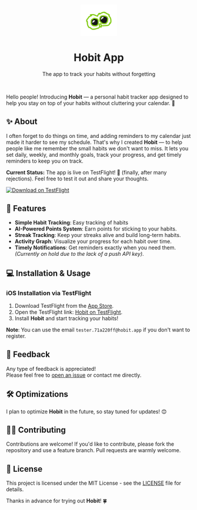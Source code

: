 <div align="center">
      <img src="https://raw.githubusercontent.com/binarybard-dvk/hobit-app/main/assets/images/adaptive-icon.png" width="100px"><br/>
        <h1>Hobit App</h1>
  <p>The app to track your habits without forgetting</p>
     </div>
<p align="center"> <a href="https://testflight.apple.com/join/bPpR3QBB" target="_blank"><img alt="" src="https://img.shields.io/badge/TestFlight-Hobit-blue" style="vertical-align:center" /></a></p>

Hello people! Introducing **Hobit** — a personal habit tracker app designed to help you stay on top of your habits without cluttering your calendar. 🎯

## ✨ About

I often forget to do things on time, and adding reminders to my calendar just made it harder to see my schedule. That's why I created **Hobit** — to help people like me remember the small habits we don't want to miss. It lets you set daily, weekly, and monthly goals, track your progress, and get timely reminders to keep you on track. 

**Current Status:** The app is live on TestFlight! 🎉 (finally, after many rejections). Feel free to test it out and share your thoughts.

[![Download on TestFlight](https://img.shields.io/badge/TestFlight-Hobit-blue)](https://testflight.apple.com/join/bPpR3QBB)

## 🚀 Features

- **Simple Habit Tracking**: Easy tracking of habits
- **AI-Powered Points System**: Earn points for sticking to your habits.  
- **Streak Tracking**: Keep your streaks alive and build long-term habits.  
- **Activity Graph**: Visualize your progress for each habit over time.  
- **Timely Notifications**: Get reminders exactly when you need them. *(Currently on hold due to the lack of a push API key)*.

## 💻 Installation & Usage

### iOS Installation via TestFlight

1. Download TestFlight from the [App Store](https://apps.apple.com/us/app/testflight/id899247664).
2. Open the TestFlight link: [Hobit on TestFlight](https://testflight.apple.com/join/bPpR3QBB).
3. Install **Hobit** and start tracking your habits!

**Note**: You can use the email `tester.71a220ff@hobit.app` if you don't want to register.

## 📝 Feedback

Any type of feedback is appreciated!  
Please feel free to [open an issue](issues) or contact me directly.

## 🛠️ Optimizations

I plan to optimize **Hobit** in the future, so stay tuned for updates! 😊

## 👨‍💻 Contributing

Contributions are welcome! If you'd like to contribute, please fork the repository and use a feature branch. Pull requests are warmly welcome.

## 📜 License

This project is licensed under the MIT License - see the [LICENSE](LICENSE) file for details.

Thanks in advance for trying out **Hobit**! 🍀

